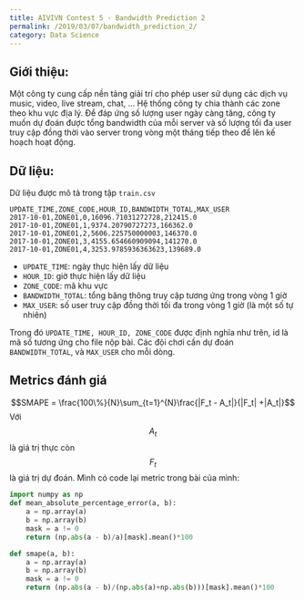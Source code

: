 ```yaml
---
title: AIVIVN Contest 5 - Bandwidth Prediction 2
permalink: /2019/03/07/bandwidth_prediction_2/
category: Data Science
---
```

## Giới thiệu:
Một công ty cung cấp nền tảng giải trí cho phép user sử dụng các dịch vụ music, video, live stream, chat, … 
Hệ thống công ty chia thành các zone theo khu vực địa lý. Để đáp ứng số lượng user ngày càng tăng, 
công ty muốn dự đoán được tổng bandwidth của mỗi server và số lượng tối đa user truy cập đồng thời vào server 
trong vòng một tháng tiếp theo để lên kế hoạch hoạt động.

## Dữ liệu:
Dữ liệu được mô tả trong tập `train.csv`
```csv
UPDATE_TIME,ZONE_CODE,HOUR_ID,BANDWIDTH_TOTAL,MAX_USER
2017-10-01,ZONE01,0,16096.71031272728,212415.0
2017-10-01,ZONE01,1,9374.20790727273,166362.0
2017-10-01,ZONE01,2,5606.225750000003,146370.0
2017-10-01,ZONE01,3,4155.654660909094,141270.0
2017-10-01,ZONE01,4,3253.9785936363623,139689.0
```

- `UPDATE_TIME`: ngày thực hiện lấy dữ liệu
- `HOUR_ID`: giờ thực hiện lấy dữ liệu
- `ZONE_CODE`: mã khu vực
- `BANDWIDTH_TOTAL`: tổng băng thông truy cập tương ứng trong vòng 1 giờ
- `MAX_USER`: số user truy cập đồng thời tối đa trong vòng 1 giờ (là một số tự nhiên)

Trong đó `UPDATE_TIME, HOUR_ID, ZONE_CODE` được định nghĩa như trên, id là mã số tương ứng cho file nộp bài. Các đội chơi cần dự đoán `BANDWIDTH_TOTAL`, và `MAX_USER` cho mỗi dòng. 

## Metrics đánh giá
$$SMAPE = \frac{100\%}{N}\sum_{t=1}^{N}\frac{|F_t - A_t|}{|F_t| +|A_t|}$$
Với $$A_t$$ là giá trị thực còn $$F_t$$ là giá trị dự  đoán.  Mình có code  lại metric trong bài của mình: 
```python
import numpy as np
def mean_absolute_percentage_error(a, b): 
    a = np.array(a)
    b = np.array(b)
    mask = a != 0
    return (np.abs(a - b)/a)[mask].mean()*100

def smape(a, b): 
    a = np.array(a)
    b = np.array(b)
    mask = a != 0
    return (np.abs(a - b)/(np.abs(a)+np.abs(b)))[mask].mean()*100
```
